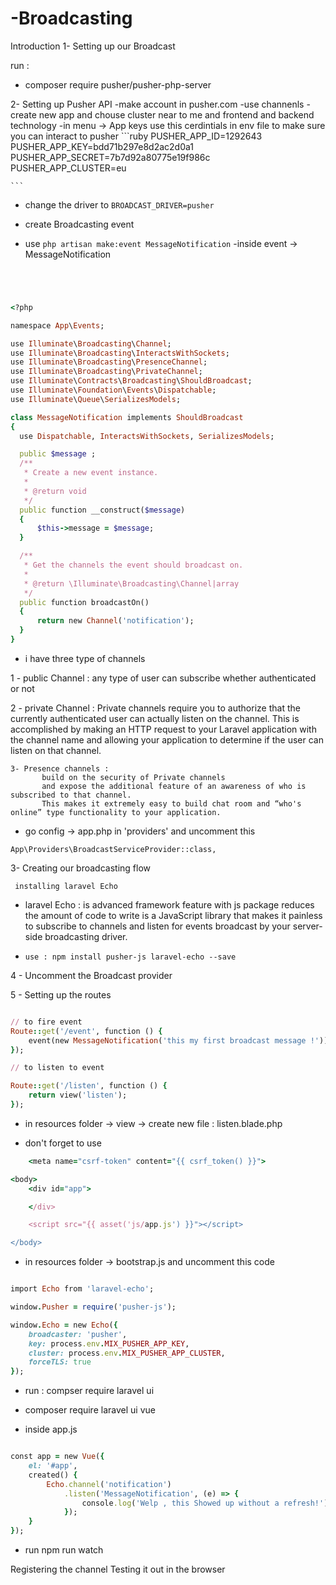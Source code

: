 # -Broadcasting


Introduction
1- Setting up our Broadcast

run :
 - composer require pusher/pusher-php-server


2- Setting up Pusher API
  -make account in pusher.com
  -use channenls
  -create new app and chouse cluster near to me and frontend and backend technology
  -in menu -> App keys use this cerdintials in env file to make sure you can interact to pusher 
     ```ruby
    PUSHER_APP_ID=1292643
    PUSHER_APP_KEY=bdd71b297e8d2ac2d0a1
    PUSHER_APP_SECRET=7b7d92a80775e19f986c
    PUSHER_APP_CLUSTER=eu

    ```

  - change the driver to  ```BROADCAST_DRIVER=pusher```





  - create Broadcasting event 

  - use  ```php artisan make:event MessageNotification``` 
  -inside event -> MessageNotification

  ```ruby

 


<?php

namespace App\Events;

use Illuminate\Broadcasting\Channel;
use Illuminate\Broadcasting\InteractsWithSockets;
use Illuminate\Broadcasting\PresenceChannel;
use Illuminate\Broadcasting\PrivateChannel;
use Illuminate\Contracts\Broadcasting\ShouldBroadcast;
use Illuminate\Foundation\Events\Dispatchable;
use Illuminate\Queue\SerializesModels;

class MessageNotification implements ShouldBroadcast
{
    use Dispatchable, InteractsWithSockets, SerializesModels;

    public $message ;
    /**
     * Create a new event instance.
     *
     * @return void
     */
    public function __construct($message)
    {
        $this->message = $message;
    }

    /**
     * Get the channels the event should broadcast on.
     *
     * @return \Illuminate\Broadcasting\Channel|array
     */
    public function broadcastOn()
    {
        return new Channel('notification');
    }
}


  ```


   - i have three type of channels 

   1 - public Channel :
          any type of user can subscribe whether authenticated or not

   2 - private Channel :
         Private channels require you to authorize that the currently
         authenticated user can actually listen on the channel. This is accomplished by making
         an HTTP request to your Laravel application with the channel
         name and allowing your application to determine if the user can listen on that channel.


    3- Presence channels : 
           build on the security of Private channels
           and expose the additional feature of an awareness of who is subscribed to that channel.
           This makes it extremely easy to build chat room and “who's online” type functionality to your application.



   - go config -> app.php in 'providers' and uncomment this   
    
   ```  
   App\Providers\BroadcastServiceProvider::class, 
   ```

   
 
 3-  Creating our broadcasting flow

     installing laravel Echo 

   - laravel Echo : is advanced framework feature with js package reduces the amount of code to write 
                   is a JavaScript library that makes it painless to subscribe to channels and listen for events broadcast
                   by your server-side broadcasting driver.

  - ```use : npm install pusher-js laravel-echo --save```


 4 -  Uncomment the Broadcast provider


 5 - Setting up the routes

```ruby

// to fire event
Route::get('/event', function () {
    event(new MessageNotification('this my first broadcast message !'));
});

// to listen to event

Route::get('/listen', function () {
    return view('listen');
});

```

- in resources folder -> view ->  create new file : listen.blade.php

 - don't forget to use 
```ruby 
    <meta name="csrf-token" content="{{ csrf_token() }}">

<body>
    <div id="app">

    </div>

    <script src="{{ asset('js/app.js') }}"></script>

</body>
```

- in resources folder -> bootstrap.js and uncomment this code 

```ruby

import Echo from 'laravel-echo';

window.Pusher = require('pusher-js');

window.Echo = new Echo({
    broadcaster: 'pusher',
    key: process.env.MIX_PUSHER_APP_KEY,
    cluster: process.env.MIX_PUSHER_APP_CLUSTER,
    forceTLS: true
});

```

 - run : compser require laravel ui

 - composer require laravel  ui vue 


 - inside app.js 

```ruby 

const app = new Vue({
    el: '#app',
    created() {
        Echo.channel('notification')
            .listen('MessageNotification', (e) => {
                console.log('Welp , this Showed up without a refresh!');
            });
    }
});

```

 - run npm run watch 




 Registering the channel
 Testing it out in the browser
